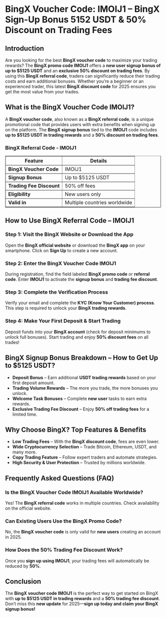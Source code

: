 <h1>BingX Voucher Code: IMOIJ1 – BingX Sign-Up Bonus 5152 USDT & 50% Discount on Trading Fees</h1>
<h2>Introduction</h2>
<p>Are you looking for the best <strong>BingX voucher code</strong> to maximize your trading rewards? The <strong>BingX promo code IMOIJ1</strong> offers a <strong>new user signup bonus of up to $5125 USDT</strong> and an <strong>exclusive 50% discount on trading fees</strong>. By using this <strong>BingX referral code</strong>, traders can significantly reduce their trading costs and earn additional bonuses. Whether you’re a beginner or an experienced trader, this latest <strong>BingX discount code</strong> for 2025 ensures you get the most value from your trades.</p>

<h2>What is the BingX Voucher Code IMOIJ1?</h2>
<p>A <strong>BingX voucher code</strong>, also known as a <strong>BingX referral code</strong>, is a unique promotional code that provides users with extra benefits when signing up on the platform. The <strong>BingX signup bonus</strong> tied to the <strong>IMOIJ1</strong> code includes <strong>up to $5125 USDT in trading rewards</strong> and a <strong>50% discount on trading fees</strong>.</p>

<h3>BingX Referral Code - IMOIJ1</h3>
<table border="1">
    <tr>
        <th>Feature</th>
        <th>Details</th>
    </tr>
    <tr>
        <td><strong>BingX Voucher Code</strong></td>
        <td>IMOIJ1</td>
    </tr>
    <tr>
        <td><strong>Signup Bonus</strong></td>
        <td>Up to $5125 USDT</td>
    </tr>
    <tr>
        <td><strong>Trading Fee Discount</strong></td>
        <td>50% off fees</td>
    </tr>
    <tr>
        <td><strong>Eligibility</strong></td>
        <td>New users only</td>
    </tr>
    <tr>
        <td><strong>Valid in</strong></td>
        <td>Multiple countries worldwide</td>
    </tr>
</table>

<h2>How to Use BingX Referral Code – IMOIJ1</h2>
<h3>Step 1: Visit the BingX Website or Download the App</h3>
<p>Open the <strong>BingX official website</strong> or download the <strong>BingX app</strong> on your smartphone. Click on <strong>Sign Up</strong> to create a new account.</p>

<h3>Step 2: Enter the BingX Voucher Code IMOIJ1</h3>
<p>During registration, find the field labeled <strong>BingX promo code</strong> or <strong>referral code</strong>. Enter <strong>IMOIJ1</strong> to activate the <strong>signup bonus</strong> and <strong>trading fee discount</strong>.</p>

<h3>Step 3: Complete the Verification Process</h3>
<p>Verify your email and complete the <strong>KYC (Know Your Customer) process</strong>. This step is required to unlock your <strong>BingX trading rewards</strong>.</p>

<h3>Step 4: Make Your First Deposit & Start Trading</h3>
<p>Deposit funds into your <strong>BingX account</strong> (check for deposit minimums to unlock full bonuses). Start trading and enjoy <strong>50% discount fees</strong> on all trades!</p>

<h2>BingX Signup Bonus Breakdown – How to Get Up to $5125 USDT?</h2>
<ul>
    <li><strong>Deposit Bonus</strong> – Earn additional <strong>USDT trading rewards</strong> based on your first deposit amount.</li>
    <li><strong>Trading Volume Rewards</strong> – The more you trade, the more bonuses you unlock.</li>
    <li><strong>Welcome Task Bonuses</strong> – Complete <strong>new user</strong> tasks to earn extra rewards.</li>
    <li><strong>Exclusive Trading Fee Discount</strong> – Enjoy <strong>50% off trading fees</strong> for a limited time.</li>
</ul>

<h2>Why Choose BingX? Top Features & Benefits</h2>
<ul>
    <li><strong>Low Trading Fees</strong> – With the <strong>BingX discount code</strong>, fees are even lower.</li>
    <li><strong>Wide Cryptocurrency Selection</strong> – Trade Bitcoin, Ethereum, USDT, and many more.</li>
    <li><strong>Copy Trading Feature</strong> – Follow expert traders and automate strategies.</li>
    <li><strong>High Security & User Protection</strong> – Trusted by millions worldwide.</li>
</ul>

<h2>Frequently Asked Questions (FAQ)</h2>
<h3>Is the BingX Voucher Code IMOIJ1 Available Worldwide?</h3>
<p>Yes! The <strong>BingX referral code</strong> works in multiple countries. Check availability on the official website.</p>

<h3>Can Existing Users Use the BingX Promo Code?</h3>
<p>No, the <strong>BingX voucher code</strong> is only valid for <strong>new users</strong> creating an account in 2025.</p>

<h3>How Does the 50% Trading Fee Discount Work?</h3>
<p>Once you <strong>sign up using IMOIJ1</strong>, your trading fees will automatically be reduced by <strong>50%</strong>.</p>

<h2>Conclusion</h2>
<p>The <strong>BingX voucher code IMOIJ1</strong> is the perfect way to get started on BingX with <strong>up to $5125 USDT in trading rewards</strong> and a <strong>50% trading fee discount</strong>. Don’t miss this <strong>new update</strong> for 2025—<strong>sign up today and claim your BingX signup bonus!</strong></p>
